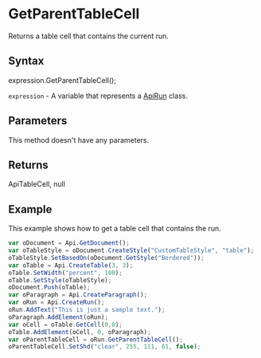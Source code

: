 # GetParentTableCell

Returns a table cell that contains the current run.

## Syntax

expression.GetParentTableCell();

`expression` - A variable that represents a [ApiRun](../ApiRun.md) class.

## Parameters

This method doesn't have any parameters.

## Returns

ApiTableCell, null

## Example

This example shows how to get a table cell that contains the run.

```javascript
var oDocument = Api.GetDocument();
var oTableStyle = oDocument.CreateStyle("CustomTableStyle", "table");
oTableStyle.SetBasedOn(oDocument.GetStyle("Bordered"));
var oTable = Api.CreateTable(3, 3);
oTable.SetWidth("percent", 100);
oTable.SetStyle(oTableStyle);
oDocument.Push(oTable);
var oParagraph = Api.CreateParagraph();
var oRun = Api.CreateRun();
oRun.AddText("This is just a sample text.");
oParagraph.AddElement(oRun);
var oCell = oTable.GetCell(0,0);
oTable.AddElement(oCell, 0, oParagraph);
var oParentTableCell = oRun.GetParentTableCell();
oParentTableCell.SetShd("clear", 255, 111, 61, false);
```

